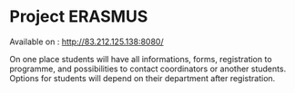 Project ERASMUS
========
Available on : http://83.212.125.138:8080/

On one place students will have all informations, forms, registration to programme, and possibilities to contact coordinators or another students. Options for students will depend on their department after registration.
